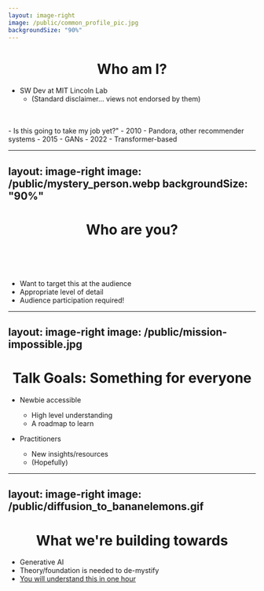```yaml
---
layout: image-right
image: /public/common_profile_pic.jpg
backgroundSize: "90%"
---
```

# Who am I?

- SW Dev at MIT Lincoln Lab
  - (Standard disclaimer... views not endorsed by them)
<br>
<br>
- Is this going to take my job yet?"
  - 2010 - Pandora, other recommender systems
  - 2015 - GANs
  - 2022 - Transformer-based

<style>
  h1{text-align:center;}
</style>

<!--    
- 2010 - Andrew Ng Machine Learning coursera course
- 2015 - GAN hype
- 2021 - Stable Diffusion/ChatGPT/Dall-E

Occassionally do this professionally (20% of my time), but mostly just interested, trying to follow along.
-->

---
layout: image-right
image: /public/mystery_person.webp
backgroundSize: "90%"
---
# Who are you?
<br><br><br>
- Want to target this at the audience
- Appropriate level of detail
- Audience participation required! 

<!-- 
I'm going periodically ask for a show of hands. Please participate as it helps me to understand the level of detail I should go into.  
-->

---
layout: image-right
image: /public/mission-impossible.jpg
---
# Talk Goals: Something for everyone

- Newbie accessible
  - High level understanding
  - A roadmap to learn

- Practitioners
  - New insights/resources
  - (Hopefully)

<!--
- Everyone feels dumb in this field. TBH I think its poorly understood even by experts. 
- If you have a question, chances are other people do.
- Encourage you to ask. 

- Too often things are taught academically to be 100% technically accurate
    - Taught by people who are experts in the field. 
    - I'm not an expert.
    - Just want a solid intuition.
    - Approach (to this and SW in general):
      - Explain it in a way that rather than saying "Goddam that guy is smart" its more like "Why didn't I get into engineering. A monkey could do this". 
      - A bit reductionist. 
        - OFC more to this than I'm mentioning 
        - Helpful to start from a place:
          "Oh, ok, I get what you're doing and where you're going" 
            vs 
          "I don't know any of those words. I'm not even sure what the point of this is, I'm drowing in terminology"
 -->


---
layout: image-right
image: /public/diffusion_to_bananelemons.gif
---

# What we're building towards

- Generative AI
- Theory/foundation is needed to de-mystify
- <a href="https://adamharley.com/nn_vis/mlp/3d.html">You will understand this in one hour</a>
